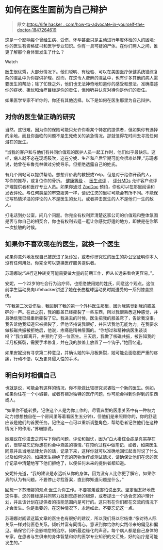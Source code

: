 # 如何在医生面前为自己辩护

> 原文:[https://life hacker . com/how-to-advocate-in-yourself-the-doctor-1847264619](https://lifehacker.com/how-to-advocate-for-yourself-at-the-doctor-1847264619)

这是一个影响每个曾经生病、受伤、怀孕甚至只是主动进行年度体检的人的困境:你的医生有资格证书和医学专业知识。你有一具可疑的尸体。在你们两人之间，谁更了解那个身体里发生了什么？

Watch

医生很优秀，大部分情况下。他们聪明、有经验、可以在美国医疗保健系统错综复杂的混乱中为你提供护理。然而，在这令人费解的混乱中，也有许多其他的病人需要医生的帮助；除了忙碌之外，他们也无法神奇地知道你的感受和想法。准确描述你的症状、担忧和治疗目标是你的责任，但倾听并认真对待你是他们的责任。

如果医学专家不听你的，你还有其他选择。以下是如何在医生那里为自己辩护。

## **对你的医生做正确的研究**

当然，这很难，因为你的保险可能只允许你看某个特定的提供者，但如果你有选择的余地，而且你面临的问题不是生死攸关的紧急情况，那就值得花时间去寻找任何潜在的医生。

“当我的客户和与他们有共同价值观的医护人员一起工作时，他们似乎最快乐。这样，病人就不必在现场鼓吹，这在分娩、生产和产后早期可能会很难处理，”苏珊娜说，她曾在布鲁克林做过分娩导乐，但拒绝透露自己的姓氏。

有几个网站可以提供帮助。想想评价我的教授或Yelp，但是对于给你开药的人，写你的推荐，或复位你的骨折。 [健康等级](https://www.healthgrades.com/doctor-reviews) 、 [医生点评](https://www.doctorreviews.com/) 、 [评分MDs](https://www.ratemds.com/) 允许客户点评护理提供者和医疗专业人员。如果你通过 [ZocDoc](https://www.zocdoc.com/) 预约，你也可以在那里阅读和发表评论。与任何类型的审查服务一样，请记住您的里程可能会有所不同。不能保证写热情洋溢的评论的人不是医生的女儿，或者抨击医生的人不是他们一生的敌人。

打电话到办公室，问几个问题。你完全有权利弄清楚这家公司的价值观和整体氛围是否与你自己的相契合，你也有权利去逛一逛让你感觉舒适的地方，即使是在你第一次接触的时候。

## **如果你不喜欢现在的医生，就换一个医生**

如果你意外地发现自己被送进了急诊室，或者你研究过的医生的办公室证明你本人没有任何用处，你完全可以更换医疗服务提供者。

苏珊娜说:“进行这种转变可能需要做大量的前期工作，但从长远来看会更容易。”。

安妮，一个22岁的社会行为治疗师，也拒绝使用她的姓氏，同意这个观点。这位前学生运动员向Lifehacker讲述了她在长曲棍球运动员时期遭受的一系列膝盖损伤。

“在我第二次受伤后，我回到了我的第一个外科医生那里，因为我感觉到我的膝盖砰的一声。在此之前，我的膝盖已经撕裂了一些东西，所以我很熟悉这种感觉，并且确信我已经重新撕裂了它。我进去的时候，医生把我的膝盖弯了，告诉我没事。我告诉他我知道它被撕裂了，但他坚持说我很好，并告诉我他无能为力。在我要求做核磁共振被拒绝后，他说，疼痛是精神层面的。“你想过和精神病医生谈谈吗？”我立即离开，并预约了另一位医生。三天后，我做了核磁共振，被告知我的半月板撕裂，需要手术修复，并在我的膝盖上放置了一个钩子，”她回忆道。

如果安妮没有寻求第二种意见，并确认她的半月板撕裂，她可能会面临更严重的疼痛，行动不便，以及更具侵入性的手术。

## **明白何时相信自己**

也就是说，可能会有这样的情况，你不能做比较研究*或者*找一个新的医生。例如，如果你住在一个小城镇，或者有相对独特的医疗问题，你可能会得到你得到的东西或人。

“如果你不能转换，记住这个人是为你工作的。尽管典型的医患关系中有一种权力动力(想想独自在一个房间里等着看医生五分钟)，但他们是来照顾你的，你的舒适应该是他们的首要任务。记住这一点可以重新调整角色，帮助患者记住他们在这种情况下的作用，”苏珊娜说。

她建议在你进去之前写下你的问题、评论和担忧，因为“白大褂综合症是真实存在的，很容易忘记你想在约会中涵盖的事情。”在预约过程中做笔记，或者，如果医生同意并且当地法律允许的话，记录下来，这样你就可以准确地回忆起当时说了什么以及如何说的。如果医生拒绝了您的药物治疗或测试请求，请确保让他们在您的医疗记录中清楚地写下他们拒绝了，以便任何未来的提供者都知道。

安妮补充道，“我的建议是永远听从你的身体，因为没有人比你更了解它。如果你真的认为有问题，不要停止寻找答案，直到你知道问题是什么。”

回想一下苏珊娜的观点:医生为你工作。不要害羞或害怕说出来。坚定但友好地做这件事。您的目标是共同努力找到您症状的根源，或者提出一个适合您的护理计划，并且该计划在提供者的技能范围内是可行的。这只有在你们都在交流的情况下才会发生。你是重要的，在这种情况下，永远如此，不要忘记这一点。

苏珊娜对阅读这篇文章的医生也有很好的建议，所以我们将以它结束:“像对待人际关系一样对待医患关系。倾听并富有同情心。意识到你给你的实践带来的偏见和偏见。确保它们不会影响您的治疗。倾听最边缘化的声音。每个病人都是自己身体的专家。在患者与生俱来的身体智慧和你的医学专业知识的交汇处，好的治疗是可能发生的。”